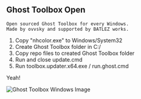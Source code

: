 ## Ghost Toolbox Open

```
Open sourced Ghost Toolbox for every Windows.
Made by ovvsky and supported by BATLEZ works.
```

1. Copy "nhcolor.exe" to Windows/System32
2. Create Ghost Toolbox folder in C:/
3. Copy repo files to created Ghost Toolbox folder
4. Run and close update.cmd
5. Run toolbox.updater.x64.exe / run.ghost.cmd

Yeah!

![Ghost Toolbox Windows Image](https://i.ibb.co/rF4NFWD/windows-ghost-fix.png)
